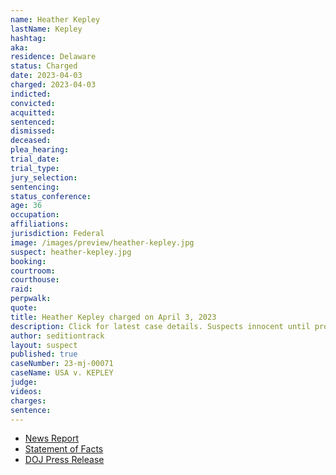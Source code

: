 ```yaml
---
name: Heather Kepley
lastName: Kepley
hashtag:
aka:
residence: Delaware
status: Charged
date: 2023-04-03
charged: 2023-04-03
indicted:
convicted:
acquitted:
sentenced:
dismissed:
deceased:
plea_hearing:
trial_date:
trial_type:
jury_selection:
sentencing:
status_conference:
age: 36
occupation:
affiliations:
jurisdiction: Federal
image: /images/preview/heather-kepley.jpg
suspect: heather-kepley.jpg
booking:
courtroom:
courthouse:
raid:
perpwalk:
quote:
title: Heather Kepley charged on April 3, 2023
description: Click for latest case details. Suspects innocent until proven guilty.
author: seditiontrack
layout: suspect
published: true
caseNumber: 23-mj-00071
caseName: USA v. KEPLEY
judge:
videos:
charges:
sentence:
---
```


- [News Report](https://whyy.org/articles/jan-6-insurrection-delaware-woman-brother-charged-capitol-breach-attempt/)
- [Statement of Facts](https://www.documentcloud.org/documents/23742465-86b94973-51d8-458a-ad1c-8a68d9d4e440)
- [DOJ Press Release](https://www.justice.gov/usao-dc/pr/pennsylvania-man-arrested-felony-charge-actions-during-jan-6-capitol-breach)
